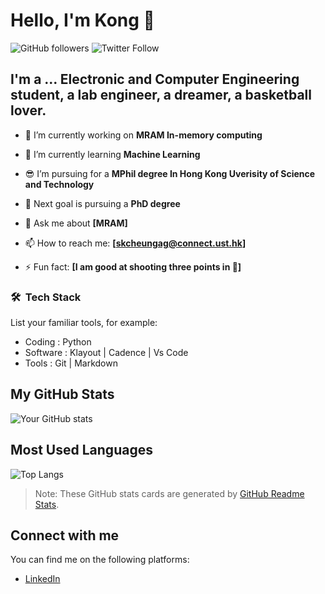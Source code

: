 

# Hello, I'm Kong 👋

![GitHub followers](https://img.shields.io/github/followers/yourusername?style=social) ![Twitter Follow](https://img.shields.io/twitter/follow/yourusername?style=social)

## I'm a ... Electronic and Computer Engineering student, a lab engineer, a dreamer, a basketball lover.

- 🔭 I’m currently working on **MRAM In-memory computing**
- 🌱 I’m currently learning **Machine Learning**

- 😎 I’m pursuing for a **MPhil degree In Hong Kong Uverisity of Science and Technology**
- 🤔 Next goal is pursuing a **PhD degree**

- 💬 Ask me about **[MRAM]**
- 📫 How to reach me: **[skcheungag@connect.ust.hk]**
- ⚡ Fun fact: **[I am good at shooting three points in 🏀]**

### 🛠 &nbsp;Tech Stack

List your familiar tools, for example:

- Coding    : Python
- Software  : Klayout | Cadence | Vs Code
- Tools     : Git | Markdown 

## My GitHub Stats

![Your GitHub stats](https://github-readme-stats.vercel.app/api?username=yourusername&show_icons=true)

## Most Used Languages

![Top Langs](https://github-readme-stats.vercel.app/api/top-langs/?username=yourusername&layout=compact)

> Note: These GitHub stats cards are generated by [GitHub Readme Stats](https://github.com/anuraghazra/github-readme-stats).

## Connect with me

You can find me on the following platforms:

- [LinkedIn](https://www.linkedin.com/in/cskong3/)
